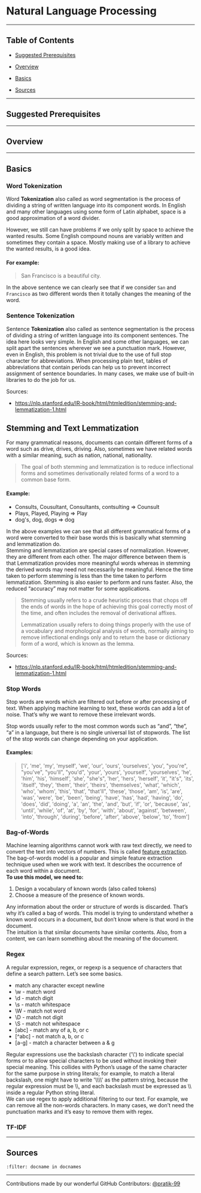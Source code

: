 # Natural Language Processing 

---

## Table of Contents

- [Suggested Prerequisites](#Suggested-Prerequisites)

- [Overview](#Overview)

- [Basics](#Basics)

- [Sources](#Sources)

---

## Suggested Prerequisites

---

## Overview

---

## Basics

### Word Tokenization

Word **Tokenization** also called as word segmentation is the process of dividing a string of written language into its component words. In English and many other languages using some form of Latin alphabet, space is a good approximation of a word divider.

However, we still can have problems if we only split by space to achieve the wanted results. Some English compound nouns are variably written and sometimes they contain a space. Mostly making use of a library to achieve the wanted results, is a good idea.

#### For example:

> San Francisco is a beautiful city. 

In the above sentence we can clearly see that if we consider `San` and `Francisco` as two different words then it totally changes the meaning of the word. 


### Sentence Tokenization

Sentence **Tokenization** also called as sentence segmentation is the process of dividing a string of written language into its component sentences. The idea here looks very simple. In English and some other languages, we can split apart the sentences wherever we see a punctuation mark.
However, even in English, this problem is not trivial due to the use of full stop character for abbreviations. When processing plain text, tables of abbreviations that contain periods can help us to prevent incorrect assignment of sentence boundaries. In many cases, we make use of built-in libraries to do the job for us.

Sources: 

- https://nlp.stanford.edu/IR-book/html/htmledition/stemming-and-lemmatization-1.html

## Stemming and Text Lemmatization
For many grammatical reasons, documents can contain different forms of a word such as drive, drives, driving. Also, sometimes we have related words with a similar meaning, such as nation, national, nationality.
>The goal of both stemming and lemmatization is to reduce inflectional forms and sometimes derivationally related forms of a word to a common base form.

#### Example:
* Consults, Cousultant, Consultants, contsulting => Counsult
* Plays, Played, Playing => Play
* dog's, dog, dogs => dog

In the above examples we can see that all different grammatical forms of a word were converted to their base words this is basically what stemming and lemmatization do.<br>Stemming and lemmatization are special cases of normalization. However, they are different from each other. The major difference between them is that Lemmatization provides more meaningful words whereas in stemming the derived words may need not necessarily be meaningful. Hence the time taken to perform stemming is less than the time taken to perform lemmatization. Stemming is also easier to perform and runs faster. Also, the reduced “accuracy” may not matter for some applications.

>Stemming usually refers to a crude heuristic process that chops off the ends of words in the hope of achieving this goal correctly most of the time, and often includes the removal of derivational affixes.
>
>Lemmatization usually refers to doing things properly with the use of a vocabulary and morphological analysis of words, normally aiming to remove inflectional endings only and to return the base or dictionary form of a word, which is known as the lemma.

Sources: 

- https://nlp.stanford.edu/IR-book/html/htmledition/stemming-and-lemmatization-1.html


### Stop Words
Stop words are words which are filtered out before or after processing of text. When applying machine learning to text, these words can add a lot of noise. That’s why we want to remove these irrelevant words.

Stop words usually refer to the most common words such as “and”, “the”, “a” in a language, but there is no single universal list of stopwords. The list of the stop words can change depending on your application.

#### Examples:
>['i', 'me', 'my', 'myself', 'we', 'our', 'ours', 'ourselves', 'you', "you're", "you've", "you'll", "you'd", 'your', 'yours', 'yourself', 'yourselves', 'he', 'him', 'his', 'himself', 'she', "she's", 'her', 'hers', 'herself', 'it', "it's", 'its', 'itself', 'they', 'them', 'their', 'theirs', 'themselves', 'what', 'which', 'who', 'whom', 'this', 'that', "that'll", 'these', 'those', 'am', 'is', 'are', 'was', 'were', 'be', 'been', 'being', 'have', 'has', 'had', 'having', 'do', 'does', 'did', 'doing', 'a', 'an', 'the', 'and', 'but', 'if', 'or', 'because', 'as', 'until', 'while', 'of', 'at', 'by', 'for', 'with', 'about', 'against', 'between', 'into', 'through', 'during', 'before', 'after', 'above', 'below', 'to', 'from']

### Bag-of-Words
Machine learning algorithms cannot work with raw text directly, we need to convert the text into vectors of numbers. This is called [feature extraction](https://en.wikipedia.org/wiki/Feature_extraction).<br>The bag-of-words model is a popular and simple feature extraction technique used when we work with text. It describes the occurrence of each word within a document.<br>
<b>To use this model, we need to:</b><br>
1. Design a vocabulary of known words (also called tokens)
1. Choose a measure of the presence of known words.

Any information about the order or structure of words is discarded. That’s why it’s called a bag of words. This model is trying to understand whether a known word occurs in a document, but don’t know where is that word in the document.<br>The intuition is that similar documents have similar contents. Also, from a content, we can learn something about the meaning of the document.

### Regex
A regular expression, regex, or regexp is a sequence of characters that define a search pattern. Let’s see some basics.
* match any character except newline
* \w - match word
* \d - match digit
* \s - match whitespace
* \W - match not word
* \D - match not digit
* \S - match not whitespace
* [abc] - match any of a, b, or c
* [^abc] - not match a, b, or c
* [a-g] - match a character between a & g

Regular expressions use the backslash character ('\\') to indicate special forms or to allow special characters to be used without invoking their special meaning. This collides with Python’s usage of the same character for the same purpose in string literals; for example, to match a literal backslash, one might have to write '\\\\\\\\' as the pattern string, because the regular expression must be \\\\, and each backslash must be expressed as \\\ inside a regular Python string literal.<br>We can use regex to apply additional filtering to our text. For example, we can remove all the non-words characters. In many cases, we don’t need the punctuation marks and it’s easy to remove them with regex.



### TF-IDF







---

## Sources

```{bibliography} references.bib
:filter: docname in docnames
```

---

Contributions made by our wonderful GitHub Contributors: [@pratik-99](https://github.com/pratik-99)
